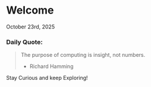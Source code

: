 # Welcome

October 23rd, 2025

### Daily Quote:
> The purpose of computing is insight, not numbers.
> 	- Richard Hamming

Stay Curious and keep Exploring!
